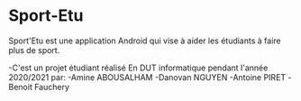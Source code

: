 # Sport-Etu
Sport'Etu est une application Android qui vise à aider les étudiants à faire plus de sport.

-C'est un projet étudiant réalisé En DUT informatique pendant l'année 2020/2021 par:
  -Amine ABOUSALHAM
  -Danovan NGUYEN
  -Antoine PIRET
  -Benoit Fauchery


